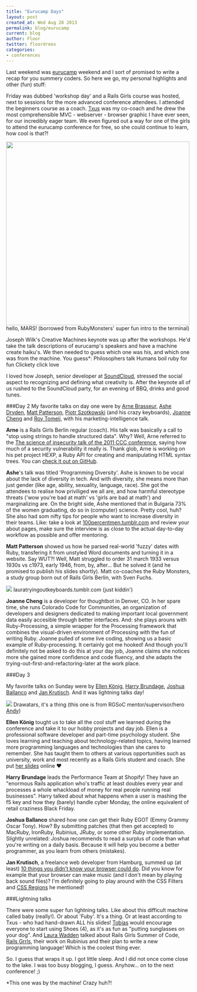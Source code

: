 ```yaml
---
title: "Eurucamp Days"
layout: post
created_at: Wed Aug 28 2013
permalink: blog/eurucamp
current: blog
author: Floor
twitter: floordrees
categories:
- conferences
---
```

Last weekend was <a href="http://2013.eurucamp.org/">eurucamp</a> weekend and I sort of promised to write a recap for you summery coders. So here we go, my personal highlights and other (fun) stuff:

Friday was dubbed 'workshop day' and a Rails Girls course was hosted, next to sessions for the more advanced conference attendees. I attended the beginners course as a coach. <a href="https://teams.railsgirlssummerofcode.org/users/57">Txus</a> was my co-coach and he drew the most comprehensible MVC - webserver - browser graphic I have ever seen, for our incredibly eager team. We even figured out a way for one of the girls to attend the eurucamp conference for free, so she could continue to learn, how cool is that?!

<img src="http://farm6.staticflickr.com/5467/9557464936_563b7a2e27.jpg" width="500">
hello, MARS! (borrowed from RubyMonsters' super fun intro to the terminal)

Joseph Wilk's Creative Machines keynote was up after the workshops. He'd take the talk descriptions of eurucamp's speakers and have a machine create haiku's. We then needed to guess which one was his, and which one was from the machine. You guess\*:
Philosophers talk
Humans boil ruby for fun
Clickety click love

I loved how Joseph, senior developer at [SoundCloud](https://soundcloud.com/), stressed the social aspect to recognizing and defining what creativity is. After the keynote all of us rushed to the SoundCloud party, for an evening of BBQ, drinks and good tunes.

###Day 2
My favorite talks on day one were by <a href="https://twitter.com/plexus">Arne Brasseur</a>, <a href="https://twitter.com/ashedryden">Ashe Dryden</a>, <a href="https://twitter.com/fidothe">Matt Patterson</a>, <a href="https://twitter.com/chastell">Piotr Szotkowski</a> (and his crazy keyboards), <a href="https://twitter.com/joannecheng">Joanne Cheng</a> and <a href="https://twitter.com/roy">Roy Tomeij</a>, with his marketing-intelligence talk.

**Arne** is a Rails Girls Berlin regular (coach). His talk was basically a call to "stop using strings to handle structured data". Why? Well, Arne referred to the <a href="http://www.youtube.com/watch?v=3kEfedtQVOY">The science of insecurity talk of the 2011 CCC conference</a>, saying how much of a security vulnerability it really is. Thank glob, Arne is working on his pet project HEXP, a Ruby API for creating and manipulating HTML syntax trees. You can <a href="https://github.com/plexus/hexp">check it out on GitHub</a>.

**Ashe**'s talk was titled 'Programming Diversity'. Ashe is known to be vocal about the lack of diversity in tech. And with diversity, she means more than just gender (like age, ability, sexuality, language, race).
She got the attendees to realise how priviliged we all are, and how harmful stereotype threats ('wow you're bad at math' vs 'girls are bad at math') and marginalizing are. On the bright side, Ashe mentioned that in Bulgaria 73% of the women graduating, do so in (computer) science. Pretty cool, huh? She also had som nifty tips for people who want to increase diversity in their teams. Like: take a look at <a href="http://100percentmen.tumblr.com/">100percentmen.tumblr.com</a> and review your about pages, make sure the interview is as close to the actual day-to-day workflow as possible and offer mentoring.

**Matt Patterson** showed us how he parsed real-world 'fuzzy' dates with Ruby, transfering it from unstyled Word documents and turning it in a website. Say WUT?! Well, Matt struggled to order 31 march 1933 versus 1930s vs c1973, early 1946, from, by, after... But he solved it (and he promised to publish his slides shortly).
Matt co-coaches the Ruby Monsters, a study group born out of Rails Girls Berlin, with Sven Fuchs.

<img src="http://farm8.staticflickr.com/7301/9557462578_67a294af05.jpg">
lauratryingoutkeyboards.tumblr.com (just kiddin')

**Joanne Cheng** is a developer for thoughtbot in Denver, CO. In her spare time, she runs Colorado Code for Communities, an organization of developers and designers dedicated to making important local government data easily accesible through better interfaces. And: she plays arouns with Ruby-Processing, a simple wrapper for the Processing framework that combines the visual-driven environment of Processing with the fun of writing Ruby. Joanne pulled of some live coding, showing us a basic example of Ruby-processing. It certainly got me hooked! And though you'll definitely not be asked to do this at your day job, Joanne claims she notices more she gained more confidence and code fluency, and she adapts the trying-out-first-and-refactoring-later at the work place.

###Day 3

My favorite talks on Sunday were by <a href="https://twitter.com/ellen_koenig">Ellen König</a>, <a href="https://twitter.com/harrybrundage">Harry Brundage</a>, <a href="https://twitter.com/manhattanmetric">Joshua Ballanco</a> and <a href="https://twitter.com/halfbyte">Jan Krutisch</a>. And it was lightning talks day!

<img src="http://farm6.staticflickr.com/5510/9557462982_c9ecb796ff.jpg">
Drawatars, it's a thing (this one is from RGSoC mentor/supervisor/hero <a href="https://teams.railsgirlssummerofcode.org/users/115">Andy</a>)

**Ellen König** tought us to take all the cool stuff we learned during the conference and take it to our hobby projects and day job. Ellen is a professional software developer and part-time psychology student. She loves learning and teaching about technology-related topics, having learned more programming languages and technologies than she cares to remember. She has taught them to others at various opportunities such as university, work and most recently as a Rails Girls student and coach. She put <a href="http://de.slideshare.net/ellenkoenig/eurucamp-deliberate-practiceellenkoenig">her slides</a> online &hearts;

**Harry Brundage** leads the Performance Team at Shopify! They have an "enormous Rails application who's traffic at least doubles every year and processes a whole whackload of money for real people running real businesses". Harry talked about what happens when a user is mashing the f5 key and how they (barely) handle cyber Monday, the online equivalent of retail craziness Black Friday.

**Joshua Ballanco** shared how one can get their Ruby EGOT (Emmy Grammy Oscar Tony). How? By submitting patches (that then get accepted) to MacRuby, IronRuby, Rubinius, JRuby, or some other Ruby implementation. Slightly unrelated: Joshua recommends to read a surplus of code than what you're writing on a daily basis. Because it will help you become a better programmer, as you learn from others (mistakes).

**Jan Krutisch**, a freelance web developer from Hamburg, summed up (at least) <a href="http://slides.krutisch.de/10_things_you_didnt_know_your_browser_could_do/">10 things you didn't know your browser could do</a>. Did you know for example that your browser can make music (and I don't mean by playing back sound files)? I'm definitely going to play around with the CSS Filters and <a href="http://flippinawesome.org/2013/08/19/responsive-content-using-css-regions">CSS Regions</a> he mentioned!

###Lightning talks

There were some super fun lightning talks. Like about this difficult machine called baby (really!). Or about 'Fuby'. It's a thing. Or at least according to Txus - who had hand-drawn ALL his slides! <a href="http://twitter.com/pragtob">Tobias</a> would encourage everyone to start using Shoes (4), as it's as fun as "putting sunglasses on your dog".
And <a href="http://twitter.com/laurawadden">Laura Wadden</a> talked about Rails Girls Summer of Code, <a href="http://twitter.com/railsgrrls">Rails Grrls</a>, their work on Rubinius and their plan to write a new programming language! Which is the coolest thing ever.

So. I guess that wraps it up. I got little sleep. And I did not once come close to the lake. I was too busy blogging, I guess. Anyhow... on to the next conference! ;)


\*This one was by the machine! Crazy huh?!
